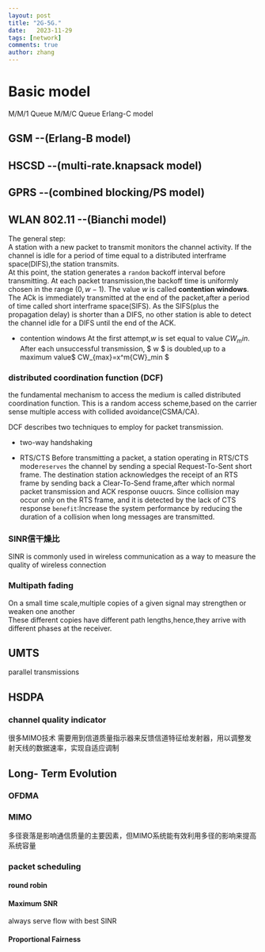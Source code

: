 ```yaml
---
layout: post
title: "2G-5G."
date:   2023-11-29
tags: [network]
comments: true
author: zhang
---
```




<!-- more -->
# Basic model
M/M/1 Queue
M/M/C Queue Erlang-C model 
## GSM  --(Erlang-B model)


## HSCSD --(multi-rate.knapsack model)

## GPRS --(combined blocking/PS model)

## WLAN 802.11 --(Bianchi model)
The general step:  
A station with a new packet to transmit monitors the channel activity. If the channel is idle for a period of time equal to a distributed interframe space(DIFS),the station transmits.  
At this point, the station generates a `random` backoff interval before transmitting. At each packet transmission,the backoff time is uniformly chosen in the range $(0,w-1)$. The value $w$ is called **contention 
windows**.   
The ACk is immediately transmitted at the end of the packet,after a period of time called short interframe space(SIFS). As the SIFS(plus the propagation delay) is shorter than a DIFS, no other station is able to detect the channel idle for a DIFS until the end of the ACK. 
- contention windows
At the first attempt,$w$ is set equal to value $CW_min$. After each unsuccessful transmission, $ w $ is doubled,up to a maximum value$ CW_{max}=x^m{CW}_min $

### distributed coordination function (DCF)
the fundamental mechanism to access the medium is called distributed coordination function. This is a random access scheme,based on the carrier sense multiple access with collided avoidance(CSMA/CA).

DCF describes two techniques to employ for packet transmission.  

- two-way handshaking

- RTS/CTS
Before transmitting a packet, a station operating in RTS/CTS mode`reserves` the channel by sending a special Request-To-Sent short frame. The destination station acknowledges the receipt of an RTS frame by sending back a Clear-To-Send frame,after which normal packet transmission and ACK response ouucrs.
Since collision may occur only on the RTS frame, and it is detected by the lack of CTS response
`benefit`:Increase the system performance by reducing the duration of a collision when long messages are transmitted. 
### SINR信干燥比
SINR is commonly used in wireless communication as a way to measure the quality of wireless connection

### Multipath fading
On a small time scale,multiple copies of a given signal may strengthen or weaken one another   
These different copies have different path lengths,hence,they arrive with different phases at the receiver.  



 ## UMTS
parallel transmissions

## HSDPA
### channel quality indicator
很多MIMO技术 需要用到信道质量指示器来反馈信道特征给发射器，用以调整发射天线的数据速率，实现自适应调制

 ## Long- Term Evolution
### OFDMA

 ### MIMO
 多径衰落是影响通信质量的主要因素，但MIMO系统能有效利用多径的影响来提高系统容量

### packet scheduling
#### round robin
#### Maximum SNR
always serve flow with best SINR  
#### Proportional Fairness







